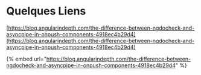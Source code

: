 # Quelques Liens

[https://blog.angularindepth.com/the-difference-between-ngdocheck-and-asyncpipe-in-onpush-components-4918ec4b29d4](https://blog.angularindepth.com/the-difference-between-ngdocheck-and-asyncpipe-in-onpush-components-4918ec4b29d4)

{% embed url="https://blog.angularindepth.com/the-difference-between-ngdocheck-and-asyncpipe-in-onpush-components-4918ec4b29d4" %}

